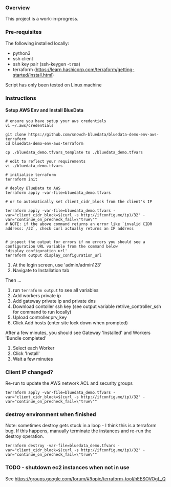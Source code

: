 ### Overview

This project is a work-in-progress.

### Pre-requisites

The following installed locally:

 - python3
 - ssh client
 - ssh key pair (ssh-keygen -t rsa)
 - terraform (https://learn.hashicorp.com/terraform/getting-started/install.html)

Script has only been tested on Linux machine

### Instructions

#### Setup AWS Env and Install BlueData

```
# ensure you have setup your aws credentials
vi ~/.aws/credentials

git clone https://github.com/snowch-bluedata/bluedata-demo-env-aws-terraform
cd bluedata-demo-env-aws-terraform

cp ./bluedata_demo.tfvars_template to ./bluedata_demo.tfvars

# edit to reflect your requirements
vi ./bluedata_demo.tfvars 

# initialise terraform
terraform init

# deploy BlueData to AWS
terraform apply -var-file=bluedata_demo.tfvars

# or to automatically set client_cidr_block from the client's IP

terraform apply -var-file=bluedata_demo.tfvars -var="client_cidr_block=$(curl -s http://ifconfig.me/ip)/32" -var="continue_on_precheck_fail=\"true\""
# NOTE: if the above command returns an error like `invalid CIDR address: /32`, check curl actually returns an IP address


# inspect the output for errors if no errors you should see a configuration URL variable from the command below 'display_configuration_url' 
terraform output display_configuration_url
```


 1. At the login screen, use 'admin/admin123'
 2. Navigate to Installation tab

Then ...

 1. run `terraform output` to see all variables
 1. Add workers private ip 
 2. Add gateway private ip and private dns
 3. Download contoller ssh key (see output variable retrive_controller_ssh for command to run locally)
 4. Upload controller.prv_key
 5. Click Add hosts (enter site lock down when prompted)

After a few minutes, you should see Gateway 'Installed' and Workers 'Bundle completed'

 1. Select each Worker
 2. Click 'Install'
 3. Wait a few minutes

### Client IP changed?

Re-run to update the AWS network ACL and security groups

```
terraform apply -var-file=bluedata_demo.tfvars -var="client_cidr_block=$(curl -s http://ifconfig.me/ip)/32" -var="continue_on_precheck_fail=\"true\""
```

### destroy environment when finished

Note: sometimes destroy gets stuck in a loop - I think this is a terraform bug.  If this happens, manually terminate the instances and re-run the destroy operation.

```
terraform destroy -var-file=bluedata_demo.tfvars -var="client_cidr_block=$(curl -s http://ifconfig.me/ip)/32" -var="continue_on_precheck_fail=\"true\""
```

### TODO - shutdown ec2 instances when not in use

See https://groups.google.com/forum/#!topic/terraform-tool/hEESOVOgL_Q

